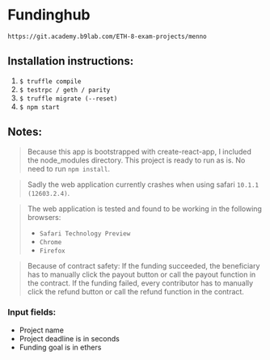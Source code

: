# Fundinghub
`https://git.academy.b9lab.com/ETH-8-exam-projects/menno`

## Installation instructions:
1. `$ truffle compile`
2. `$ testrpc / geth / parity`
3. `$ truffle migrate (--reset)`
4. `$ npm start`

## Notes:

> Because this app is bootstrapped with create-react-app, I included the node_modules directory. This project is ready to run as is.
> No need to run `npm install`.

> Sadly the web application currently crashes when using safari `10.1.1 (12603.2.4)`.

> The web application is tested and found to be working in the following browsers:
> - `Safari Technology Preview`
> - `Chrome`
> - `Firefox`

> Because of contract safety:
> If the funding succeeded, the beneficiary has to manually click the payout button or call the payout function in the contract.
> If the funding failed, every contributor has to manually click the refund button or call the refund function in the contract.

### Input fields:

- Project name
- Project deadline is in seconds
- Funding goal is in ethers